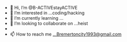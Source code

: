 - 👋 Hi, I’m @B-ACTIVEstayACTIVE
- 👀 I’m interested in ...coding/hacking
- 🌱 I’m currently learning ...
- 💞️ I’m looking to collaborate on ...heist
- 
- 📫 How to reach me ...Bremertoncity1993@gmail.com

<!---
B-ACTIVEstayACTIVE/B-ACTIVEstayACTIVE is a ✨ special ✨ repository because its `README.md` (this file) appears on your GitHub profile.
You can click the Preview link to take a look at your changes.
--->
